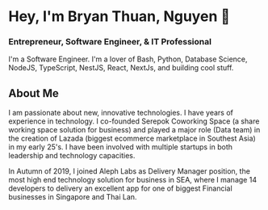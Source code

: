 # Hey, I'm Bryan Thuan, Nguyen 👋

### Entrepreneur, Software Engineer, & IT Professional

I'm a Software Engineer. I'm a lover of Bash, Python, Database Science, NodeJS, TypeScript, NestJS, React, NextJs, and building cool stuff.


## About Me

I am passionate about new, innovative technologies. I have years of experience in technology. I co-founded Serepok Coworking Space (a share working space solution for business) and played a major role (Data team) in the creation of Lazada (biggest ecommerce marketplace in Southest Asia) in my early 25's. I have been involved with multiple startups in both leadership and technology capacities.

In Autumn of 2019, I joined Aleph Labs as Delivery Manager position, the most high end technology solution for business in SEA, where I manage 14 developers to delivery an excellent app for one of biggest Financial businesses in Singapore and Thai Lan.
